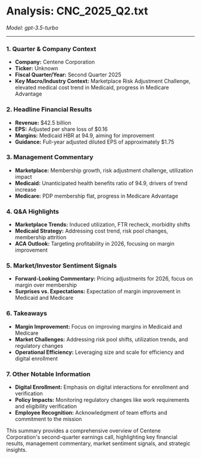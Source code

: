 # Analysis: CNC_2025_Q2.txt

*Model: gpt-3.5-turbo*

---

### 1. Quarter & Company Context
- **Company:** Centene Corporation
- **Ticker:** Unknown
- **Fiscal Quarter/Year:** Second Quarter 2025
- **Key Macro/Industry Context:** Marketplace Risk Adjustment Challenge, elevated medical cost trend in Medicaid, progress in Medicare Advantage

### 2. Headline Financial Results
- **Revenue:** $42.5 billion
- **EPS:** Adjusted per share loss of $0.16
- **Margins:** Medicaid HBR at 94.9, aiming for improvement
- **Guidance:** Full-year adjusted diluted EPS of approximately $1.75

### 3. Management Commentary
- **Marketplace:** Membership growth, risk adjustment challenge, utilization impact
- **Medicaid:** Unanticipated health benefits ratio of 94.9, drivers of trend increase
- **Medicare:** PDP membership flat, progress in Medicare Advantage

### 4. Q&A Highlights
- **Marketplace Trends:** Induced utilization, FTR recheck, morbidity shifts
- **Medicaid Strategy:** Addressing cost trend, risk pool changes, membership attrition
- **ACA Outlook:** Targeting profitability in 2026, focusing on margin improvement

### 5. Market/Investor Sentiment Signals
- **Forward-Looking Commentary:** Pricing adjustments for 2026, focus on margin over membership
- **Surprises vs. Expectations:** Expectation of margin improvement in Medicaid and Medicare

### 6. Takeaways
- **Margin Improvement:** Focus on improving margins in Medicaid and Medicare
- **Market Challenges:** Addressing risk pool shifts, utilization trends, and regulatory changes
- **Operational Efficiency:** Leveraging size and scale for efficiency and digital enrollment

### 7. Other Notable Information
- **Digital Enrollment:** Emphasis on digital interactions for enrollment and verification
- **Policy Impacts:** Monitoring regulatory changes like work requirements and eligibility verification
- **Employee Recognition:** Acknowledgment of team efforts and commitment to the mission

This summary provides a comprehensive overview of Centene Corporation's second-quarter earnings call, highlighting key financial results, management commentary, market sentiment signals, and strategic insights.